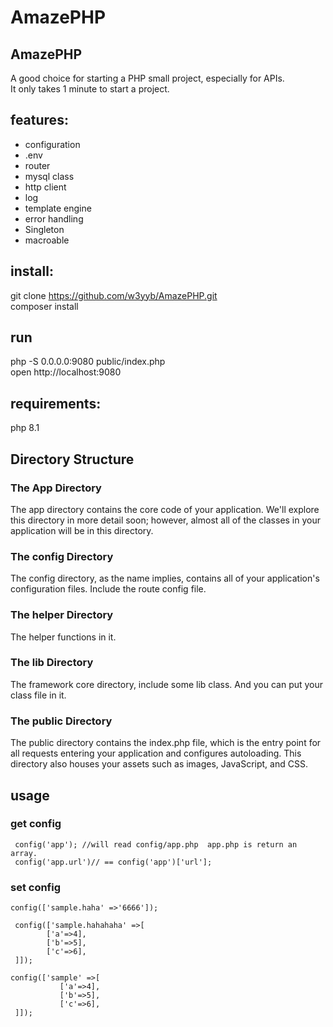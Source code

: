 # AmazePHP
## AmazePHP  
A good choice for starting a PHP small project, especially for APIs.   
It only takes 1 minute to start a project.


## features:  
- configuration  
- .env  
- router    
- mysql class  
- http client  
- log   
- template engine
- error handling  
- Singleton 
- macroable 


## install:    
git clone https://github.com/w3yyb/AmazePHP.git  
composer install  

 ## run
 php -S 0.0.0.0:9080  public/index.php  
 open http://localhost:9080

 ## requirements:  
 php 8.1  

 ## Directory Structure  

 ### The App Directory  
 The app directory contains the core code of your application. We'll explore this directory in more detail soon; however, almost all of the classes in your application will be in this directory.  
 ### The config Directory  
 The config directory, as the name implies, contains all of your application's configuration files.  Include the route config file.
  ### The helper Directory  
The helper functions in it.
### The lib Directory
The framework core directory, include some lib class. And you can put  your class file in it.
### The public Directory
The public directory contains the index.php file, which is the entry point for all requests entering your application and configures autoloading. This directory also houses your assets such as images, JavaScript, and CSS.

 ## usage 
 ### get config  
 ``` 
  config('app'); //will read config/app.php  app.php is return an array.  
  config('app.url')// == config('app')['url'];  
  ``` 
  
 ### set config 
 ``` 
 config(['sample.haha' =>'6666']);
``` 
``` 
 config(['sample.hahahaha' =>[
        ['a'=>4],
        ['b'=>5],
        ['c'=>6],
 ]]);
``` 
 ``` 
 config(['sample' =>[
            ['a'=>4],
            ['b'=>5],
            ['c'=>6],
  ]]);
 ``` 
 

